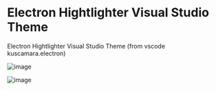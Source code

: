 # Electron Hightlighter Visual Studio Theme
Electron Hightlighter Visual Studio Theme (from vscode kuscamara.electron)

![image](https://user-images.githubusercontent.com/5619678/144810609-6787b680-bdb3-4979-bd02-ae323b01bec7.png)

![image](https://user-images.githubusercontent.com/5619678/144951630-e5f9e39d-ea9e-4d83-9656-4a8d2d100c36.png)
